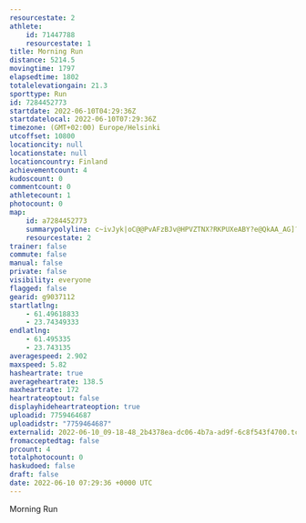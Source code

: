 ```yaml
---
resourcestate: 2
athlete:
    id: 71447788
    resourcestate: 1
title: Morning Run
distance: 5214.5
movingtime: 1797
elapsedtime: 1802
totalelevationgain: 21.3
sporttype: Run
id: 7284452773
startdate: 2022-06-10T04:29:36Z
startdatelocal: 2022-06-10T07:29:36Z
timezone: (GMT+02:00) Europe/Helsinki
utcoffset: 10800
locationcity: null
locationstate: null
locationcountry: Finland
achievementcount: 4
kudoscount: 0
commentcount: 0
athletecount: 1
photocount: 0
map:
    id: a7284452773
    summarypolyline: c~ivJyk|oC@@PvAFzBJv@HPVZTNX?RKPUXeABY?e@QkAA_AG]?aBEg@Qa@]c@e@?IBUVMPGTGx@Bd@?\F~@@nAD`@BdAP|@Vd@RRLFJ@JIFM^{@Lk@Be@C_@@eAImAIaCQk@KU_@[]?UJWVKZI`@Af@@p@FdABz@Fh@Bv@ATDh@JXVh@LFP@RIPc@DSRe@JaAEqBGy@AiAGy@EUWk@UOa@?UN[p@GXEf@HxCH~@?vABZNj@TXZRJBJCTKHKZ{@Bk@@k@SyEAcAGa@I[OUGGSE]Jc@b@Mf@Id@Ch@@d@Hp@Bd@?jBDv@DPXp@^^JBLEJIVo@Ls@BgAOuCEuBIk@O[_@O[BGDYz@IfA?r@Ff@C\@j@DbAL`ARp@PVPJP?PMRa@NaAB{@Cy@GoDCu@Ga@GWSYQIOAG@[NINGJQdAGt@^jHNh@PXLJNDF?ZUHOFYD]@aAIoBCoBKyAKc@UYc@?OJWb@Qv@E`ANrABjCNhAL\PXNHF@LARQNg@L{@@}@OkDMkAOs@_@a@KCE@WPUd@K^Et@?^Hn@D`B?pAD\Ph@N\TRF@HCPUJKRe@FOFg@Ba@EkB@eAM}BE[IYEKSUQCWDIDMPKXM`AA^DdFFhAPx@FRVNNDFAVYLYPcABs@A}@Ek@MeEOi@SSWIO?YZQ^Kh@GnAJhC?lAJjAPh@Z`@BBL?RGVe@Nw@Dg@?]EmGUaAY_@OGO?QPKPKVId@Cl@LdADxA@~@Gx@Bd@Vv@LTRLN@FCP_@Pk@Hq@?yAGuB?}@Eq@EWMc@KQUYGAOBc@n@U~@Cx@@b@Fn@@bAEvABZRp@Pd@RNZBFCBKPSRg@Ji@Fo@MiCC_B@eAMa@a@e@MGMA]HQRIPId@IVGv@BpA@h@Hz@@bAFf@JZR`@DTNN\@JCHK\_AJg@D{@EiAC[
    resourcestate: 2
trainer: false
commute: false
manual: false
private: false
visibility: everyone
flagged: false
gearid: g9037112
startlatlng:
    - 61.49618833
    - 23.74349333
endlatlng:
    - 61.495335
    - 23.743135
averagespeed: 2.902
maxspeed: 5.82
hasheartrate: true
averageheartrate: 138.5
maxheartrate: 172
heartrateoptout: false
displayhideheartrateoption: true
uploadid: 7759464687
uploadidstr: "7759464687"
externalid: 2022-06-10_09-18-48_2b4378ea-dc06-4b7a-ad9f-6c8f543f4700.tcx
fromacceptedtag: false
prcount: 4
totalphotocount: 0
haskudoed: false
draft: false
date: 2022-06-10 07:29:36 +0000 UTC
---
```

Morning Run
